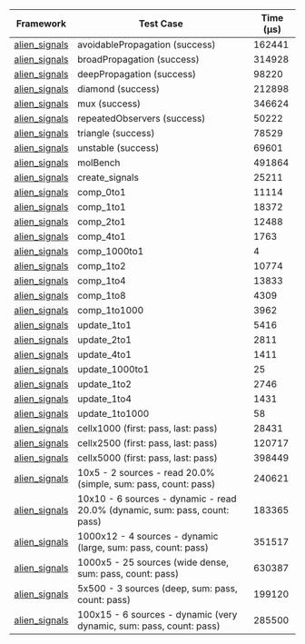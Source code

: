 | Framework | Test Case | Time (μs) |
| --- | --- | --- |
| [alien_signals](https://github.com/medz/alien-signals-dart) | avoidablePropagation (success) | 162441 |
| [alien_signals](https://github.com/medz/alien-signals-dart) | broadPropagation (success) | 314928 |
| [alien_signals](https://github.com/medz/alien-signals-dart) | deepPropagation (success) | 98220 |
| [alien_signals](https://github.com/medz/alien-signals-dart) | diamond (success) | 212898 |
| [alien_signals](https://github.com/medz/alien-signals-dart) | mux (success) | 346624 |
| [alien_signals](https://github.com/medz/alien-signals-dart) | repeatedObservers (success) | 50222 |
| [alien_signals](https://github.com/medz/alien-signals-dart) | triangle (success) | 78529 |
| [alien_signals](https://github.com/medz/alien-signals-dart) | unstable (success) | 69601 |
| [alien_signals](https://github.com/medz/alien-signals-dart) | molBench | 491864 |
| [alien_signals](https://github.com/medz/alien-signals-dart) | create_signals | 25211 |
| [alien_signals](https://github.com/medz/alien-signals-dart) | comp_0to1 | 11114 |
| [alien_signals](https://github.com/medz/alien-signals-dart) | comp_1to1 | 18372 |
| [alien_signals](https://github.com/medz/alien-signals-dart) | comp_2to1 | 12488 |
| [alien_signals](https://github.com/medz/alien-signals-dart) | comp_4to1 | 1763 |
| [alien_signals](https://github.com/medz/alien-signals-dart) | comp_1000to1 | 4 |
| [alien_signals](https://github.com/medz/alien-signals-dart) | comp_1to2 | 10774 |
| [alien_signals](https://github.com/medz/alien-signals-dart) | comp_1to4 | 13833 |
| [alien_signals](https://github.com/medz/alien-signals-dart) | comp_1to8 | 4309 |
| [alien_signals](https://github.com/medz/alien-signals-dart) | comp_1to1000 | 3962 |
| [alien_signals](https://github.com/medz/alien-signals-dart) | update_1to1 | 5416 |
| [alien_signals](https://github.com/medz/alien-signals-dart) | update_2to1 | 2811 |
| [alien_signals](https://github.com/medz/alien-signals-dart) | update_4to1 | 1411 |
| [alien_signals](https://github.com/medz/alien-signals-dart) | update_1000to1 | 25 |
| [alien_signals](https://github.com/medz/alien-signals-dart) | update_1to2 | 2746 |
| [alien_signals](https://github.com/medz/alien-signals-dart) | update_1to4 | 1431 |
| [alien_signals](https://github.com/medz/alien-signals-dart) | update_1to1000 | 58 |
| [alien_signals](https://github.com/medz/alien-signals-dart) | cellx1000 (first: pass, last: pass) | 28431 |
| [alien_signals](https://github.com/medz/alien-signals-dart) | cellx2500 (first: pass, last: pass) | 120717 |
| [alien_signals](https://github.com/medz/alien-signals-dart) | cellx5000 (first: pass, last: pass) | 398449 |
| [alien_signals](https://github.com/medz/alien-signals-dart) | 10x5 - 2 sources - read 20.0% (simple, sum: pass, count: pass) | 240621 |
| [alien_signals](https://github.com/medz/alien-signals-dart) | 10x10 - 6 sources - dynamic - read 20.0% (dynamic, sum: pass, count: pass) | 183365 |
| [alien_signals](https://github.com/medz/alien-signals-dart) | 1000x12 - 4 sources - dynamic (large, sum: pass, count: pass) | 351517 |
| [alien_signals](https://github.com/medz/alien-signals-dart) | 1000x5 - 25 sources (wide dense, sum: pass, count: pass) | 630387 |
| [alien_signals](https://github.com/medz/alien-signals-dart) | 5x500 - 3 sources (deep, sum: pass, count: pass) | 199120 |
| [alien_signals](https://github.com/medz/alien-signals-dart) | 100x15 - 6 sources - dynamic (very dynamic, sum: pass, count: pass) | 285500 |
